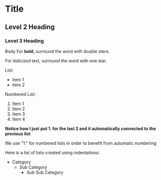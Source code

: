 # Title
## Level 2 Heading
### Level 3 Heading
Body
For **bold**, surround the word with double stars.

For *italicized* text, surround the word with one star.

List:
- item 1
- item 2

Numbered List:
1. Item 1
2. Item 2
3. Item 3
1. Item 4

**Notice how I just put 1. for the last 2 and it automatically connected to the previous list**

We use "1." for numbered lists in order to benefit from automatic numbering

Here is a list of lists created using indentations:
- Category
  - Sub Category
    - Sub Sub Category

